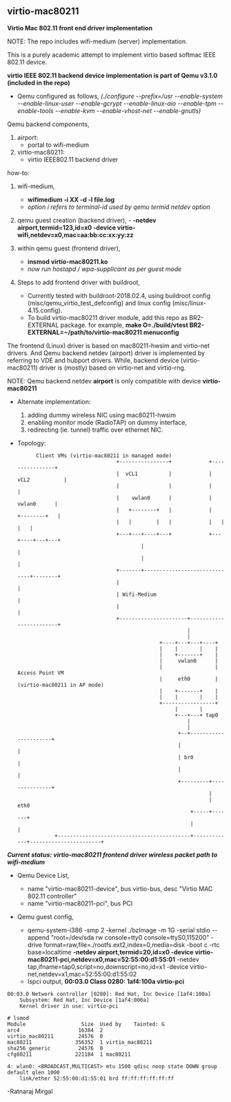 ## virtio-mac80211
**Virtio Mac 802.11 front end driver implementation**

NOTE: The repo includes wifi-medium (server) implementation.

This is a purely academic attempt to implement virtio based softmac IEEE 802.11 device.

**virtio IEEE 802.11 backend device implementation is part of Qemu v3.1.0 (included in the repo)**
- Qemu configured as follows,
	_(./configure --prefix=/usr --enable-system --enable-linux-user --enable-gcrypt --enable-linux-aio --enable-tpm --enable-tools --enable-kvm --enable-vhost-net --enable-gnutls)_

Qemu backend components,
1. airport:
	- portal to wifi-medium
2. virtio-mac80211:
	- virtio IEEE802.11 backend driver

how-to:
1. wifi-medium,
	- **wifimedium -i XX -d -l file.log**
	- _option i refers to terminal-id used by qemu termid netdev option_

2. qemu guest creation (backend driver),
        - **-netdev airport,termid=123,id=x0 -device virtio-wifi,netdev=x0,mac=aa:bb:cc:xx:yy:zz**

3. within qemu guest (frontend driver),
	- **insmod virtio-mac80211.ko**
	- _now run hostapd / wpa-supplicant as per guest mode_
4. Steps to add frontend driver with buildroot,
	- Currently tested with buildroot-2018.02.4, using buildroot config (misc/qemu_virtio_test_defconfig) and linux config (misc/linux-4.15.config).
	- To build virtio-mac80211 driver module, add this repo as BR2-EXTERNAL package. for example, **make O=./build/vtest BR2-EXTERNAL=~/path/to/virtio-mac80211 menuconfig**

The frontend (Linux) driver is based on mac80211-hwsim and virtio-net drivers.
And Qemu backend netdev (airport) driver is implemented by referring to VDE and hubport drivers.
While, backend device (virtio-mac80211) driver is (mostly) based on virtio-net and virtio-rng.

NOTE: Qemu backend netdev **airport** is only compatible with device **virtio-mac80211**

- Alternate implementation:
	1. adding dummy wireless NIC using mac80211-hwsim
	2. enabling monitor mode (RadioTAP) on dummy interface,
	3. redirecting (ie. tunnel) traffic over ethernet NIC.

- Topology:

			Client VMs (virtio-mac80211 in managed mode)
                                      +----------------+            +----------------+
                                      |  vCL1          |            | vCL2           |
                                      |                |            |                |
                                      |    vwlan0      |            |    vwlan0      |
                                      |   +--------+   |            |   +--------+   |
                                      |   |        |   |            |   |        |   |
                                      +---+---+----+---+            +---+----+---+---+
                                              |                              |
                                              |                              |
                                      +-------+------------------------------+--------+
                                      |                                               |
                                      | Wifi-Medium                                   |
                                      |                                               |
                                      +----------------------+------------------------+
                                                             |
                                                             |
                                                    +----+---+---+----+
                                                    |    |       |    |
                                                    |    +-------+    |
                                                    |     vwlan0      |
                                                    |                 |  Access Point VM
                                                    |     eth0        |  (virtio-mac80211 in AP mode)
                                                    |    +-------+    |
                                                    |    |       |    |
                                                    +-----------------+
                                                         |       |
                                                         +---+---+ tap0
                                                             |
                                                             |
                                                          +--+----------------------+
                                                          |                         |
                                                          | br0                     |
                                                          |                         |
                                                          +---------+---------------+
                                                                    |
                                                                    |   eth0
                                                              +-----+-------+
                                                              |             |
                  +-------------------------------------------+-------------+-----------------------+

***Current status: virtio-mac80211 frontend driver wireless packet path to wifi-medium***
- Qemu Device List,
	- name "virtio-mac80211-device", bus virtio-bus, desc "Virtio MAC 802.11 controller"
	- name "virtio-mac80211-pci", bus PCI

- Qemu guest config,
	- qemu-system-i386 -smp 2 -kernel ./bzImage -m 1G -serial stdio --append "root=/dev/sda rw console=tty0 console=ttyS0,115200" -drive format=raw,file=./rootfs.ext2,index=0,media=disk -boot c -rtc base=localtime **-netdev airport,termid=20,id=x0 -device virtio-mac80211-pci,netdev=x0,mac=52:55:00:d1:55:01** -netdev tap,ifname=tap0,script=no,downscript=no,id=x1 -device virtio-net,netdev=x1,mac=52:55:00:d1:55:02
	- lspci output,
		**00:03.0 Class 0280: 1af4:100a virtio-pci**
```
00:03.0 Network controller [0280]: Red Hat, Inc Device [1af4:100a]
	Subsystem: Red Hat, Inc Device [1af4:000a]
	Kernel driver in use: virtio-pci

# lsmod
Module                  Size  Used by    Tainted: G  
arc4                   16384  2 
virtio_mac80211        24576  0 
mac80211              356352  1 virtio_mac80211
sha256_generic         24576  0 
cfg80211              221184  1 mac80211

4: wlan0: <BROADCAST,MULTICAST> mtu 1500 qdisc noop state DOWN group default qlen 1000
    link/ether 52:55:00:d1:55:01 brd ff:ff:ff:ff:ff:ff

```

-Ratnaraj Mirgal
